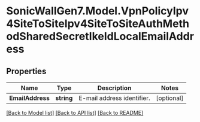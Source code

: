 # SonicWallGen7.Model.VpnPolicyIpv4SiteToSiteIpv4SiteToSiteAuthMethodSharedSecretIkeIdLocalEmailAddress

## Properties

Name | Type | Description | Notes
------------ | ------------- | ------------- | -------------
**EmailAddress** | **string** | E-mail address identifier. | [optional] 

[[Back to Model list]](../README.md#documentation-for-models) [[Back to API list]](../README.md#documentation-for-api-endpoints) [[Back to README]](../README.md)


